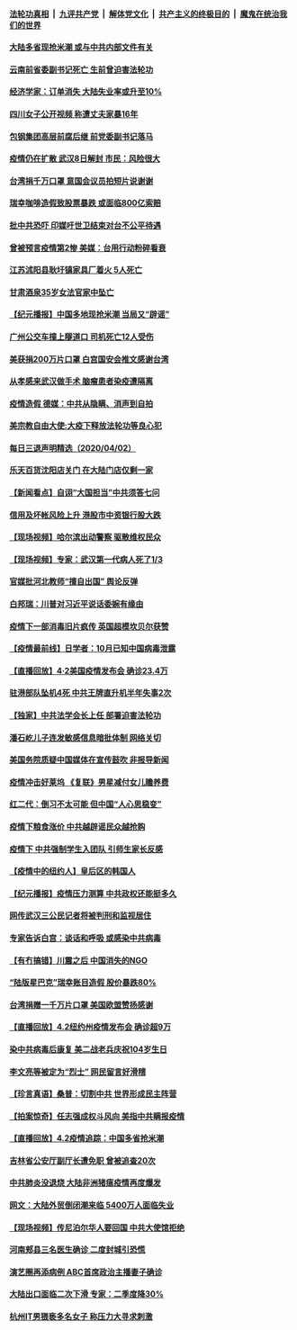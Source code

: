 ####  [法轮功真相](../../../../basic/blob/master/README.md?t=04031730) &nbsp;|&nbsp; [九评共产党](../../../../9ping.md/blob/master/README.md?t=04031730) &nbsp;|&nbsp; [解体党文化](../../../../jtdwh.md/blob/master/README.md?t=04031730)  &nbsp;|&nbsp; [共产主义的终极目的](../../../../gczydzjmd.md/blob/master/README.md?t=04031730) &nbsp;|&nbsp; [魔鬼在统治我们的世界](../../../../mgztzwmdsj.md/blob/master/README.md?t=04031730) 

#### [大陆多省现抢米潮 或与中共内部文件有关](../pages/nsc413/n12000400.md?t=04031730) 

#### [云南前省委副书记死亡 生前曾迫害法轮功](../pages/nsc413/n12000141.md?t=04031730) 


#### [经济学家：订单消失 大陆失业率或升至10%](../pages/nsc413/n11999833.md?t=04031730) 

#### [四川女子公开视频 称遭丈夫家暴16年](../pages/nsc413/n12000286.md?t=04031730) 

#### [包钢集团高层前腐后继 前党委副书记落马](../pages/nsc413/n11999986.md?t=04031730) 

#### [疫情仍在扩散 武汉8日解封 市民：风险很大](../pages/nsc413/n12000147.md?t=04031730) 

#### [台湾捐千万口罩 意国会议员拍短片说谢谢](../pages/nsc413/n11999740.md?t=04031730) 

#### [瑞幸咖啡造假致股票暴跌 或面临800亿索赔](../pages/nsc413/n11999432.md?t=04031730) 

#### [批中共恐吓 印媒吁世卫结束对台不公平待遇](../pages/nsc413/n11999786.md?t=04031730) 

#### [曾被预言疫情第2惨 美媒：台用行动粉碎看衰](../pages/nsc413/n11999745.md?t=04031730) 

#### [江苏沭阳县耿圩镇家具厂着火 5人死亡](../pages/nsc413/n11999798.md?t=04031730) 

#### [甘肃酒泉35岁女法官家中坠亡](../pages/nsc413/n12000015.md?t=04031730) 

#### [【纪元播报】中国多地现抢米潮 当局又“辟谣”](../pages/nsc413/n11999554.md?t=04031730) 

#### [广州公交车撞上隧道口 司机死亡12人受伤](../pages/nsc413/n11998039.md?t=04031730) 

#### [美获捐200万片口罩 白宫国安会推文感谢台湾](../pages/nsc413/n11999642.md?t=04031730) 

#### [从孝感来武汉做手术 脑瘤患者染疫遭隔离](../pages/nsc413/n11999196.md?t=04031730) 

#### [疫情造假 德媒：中共从隐瞒、消声到自拍](../pages/nsc413/n11999606.md?t=04031730) 

#### [美宗教自由大使:大疫下释放法轮功等良心犯](../pages/nsc413/n11999415.md?t=04031730) 

#### [每日三退声明精选（2020/04/02）](../pages/nsc413/n11999557.md?t=04031730) 

#### [乐天百货沈阳店关门 在大陆门店仅剩一家](../pages/nsc413/n11999033.md?t=04031730) 

#### [【新闻看点】自诩“大国担当”中共须答七问](../pages/nsc413/n11998786.md?t=04031730) 

#### [信用及坏帐风险上升 港股市中资银行股大跌](../pages/nsc413/n11999146.md?t=04031730) 

#### [【现场视频】哈尔滨出动警察 驱散维权民众](../pages/nsc413/n11999378.md?t=04031730) 

#### [【现场视频】专家：武汉第一代病人死了1/3](../pages/nsc413/n11999329.md?t=04031730) 

#### [官媒批河北教师“擅自出国” 舆论反弹](../pages/nsc413/n11999017.md?t=04031730) 

#### [白邦瑞：川普对习近平说话委婉有缘由](../pages/nsc413/n11998520.md?t=04031730) 

#### [疫情下一部消毒旧片疯传 英国超模坎贝尔获赞](../pages/nsc413/n11998678.md?t=04031730) 

#### [【疫情最前线】日学者：10月已知中国病毒泄露](../pages/nsc413/n11998838.md?t=04031730) 

#### [【直播回放】4·2美国疫情发布会 确诊23.4万](../pages/nsc413/n11999031.md?t=04031730) 

#### [驻港部队坠机4死 中共王牌直升机半年失事2次](../pages/nsc413/n11999002.md?t=04031730) 

#### [【独家】中共法学会长上任 部署迫害法轮功](../pages/nsc413/n11993523.md?t=04031730) 

#### [潘石屹儿子连发敏感信息暗批体制 网络关切](../pages/nsc413/n11999063.md?t=04031730) 

#### [美国务院质疑中国媒体在宣传鼓吹 非报导新闻](../pages/nsc413/n11999040.md?t=04031730) 

#### [疫情冲击好莱坞 《复联》男星减付女儿赡养费](../pages/nsc413/n11998741.md?t=04031730) 

#### [红二代：倒习不太可能 但中国“人心思稳变”](../pages/nsc413/n11998454.md?t=04031730) 

#### [疫情下粮食涨价 中共越辟谣民众越抢购](../pages/nsc413/n11998726.md?t=04031730) 

#### [疫情下 中共强制学生入团队 引师生家长反感](../pages/nsc413/n11997863.md?t=04031730) 

#### [【疫情中的纽约人】皇后区的韩国人](../pages/nsc413/n11998706.md?t=04031730) 

#### [【纪元播报】疫情压力测算 中共政权还能挺多久](../pages/nsc413/n11998644.md?t=04031730) 

#### [网传武汉三公民记者将被判刑和监视居住](../pages/nsc413/n11998507.md?t=04031730) 

#### [专家告诉白宫：谈话和呼吸 或感染中共病毒](../pages/nsc413/n11998669.md?t=04031730) 

#### [【有冇搞错】川震之后 中国消失的NGO](../pages/nsc413/n11998575.md?t=04031730) 

#### [“陆版星巴克”瑞幸账目造假 股价暴跌80%](../pages/nsc413/n11998502.md?t=04031730) 

#### [台湾捐赠一千万片口罩 美国欧盟赞扬感谢](../pages/nsc413/n11997005.md?t=04031730) 

#### [【直播回放】4.2纽约州疫情发布会 确诊超9万](../pages/nsc413/n11998249.md?t=04031730) 


#### [染中共病毒后康复 美二战老兵庆祝104岁生日](../pages/nsc413/n11997956.md?t=04031730) 

#### [李文亮等被定为“烈士” 网民留言好滑稽](../pages/nsc413/n11997865.md?t=04031730) 

#### [【珍言真语】桑普：切割中共 世界形成民主阵营](../pages/nsc413/n11998088.md?t=04031730) 

#### [【拍案惊奇】任志强成权斗风向 美指中共瞒报疫情](../pages/nsc413/n11997013.md?t=04031730) 

#### [【直播回放】4.2疫情追踪：中国多省抢米潮](../pages/nsc413/n11997987.md?t=04031730) 

#### [吉林省公安厅副厅长遭免职 曾被追查20次](../pages/nsc413/n11997944.md?t=04031730) 

#### [中共肺炎没退烧 大陆非洲猪瘟疫情再度爆发](../pages/nsc413/n11997882.md?t=04031730) 

#### [网文：大陆外贸倒闭潮来临 5400万人面临失业](../pages/nsc413/n11997523.md?t=04031730) 

#### [【现场视频】传尼泊尔华人要回国 中共大使馆拒绝](../pages/nsc413/n11997651.md?t=04031730) 

#### [河南郏县三名医生确诊 二度封城引恐慌](../pages/nsc413/n11997009.md?t=04031730) 

#### [演艺圈再添病例 ABC首席政治主播妻子确诊](../pages/nsc413/n11997713.md?t=04031730) 

#### [大陆出口面临二次下滑 专家：二季度降30%](../pages/nsc413/n11997019.md?t=04031730) 

#### [杭州IT男猥亵多名女子 称压力大寻求刺激](../pages/nsc413/n11997539.md?t=04031730) 

